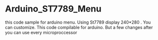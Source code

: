 # Arduino_ST7789_Menu

this code sample for arduino menu. Using St7789 display 240*280 . You can customize. This code compilable for arduino. But a few changes after you can use every microproccessor 
